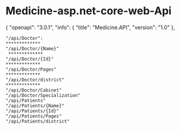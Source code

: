 # Medicine-asp.net-core-web-Api

{
  "openapi": "3.0.1",
  "info": {
    "title": "Medicine.API",
    "version": "1.0"
  },
  
    "/api/Doctor":
    *************
    "/api/Doctor/{Name}"
     *************
    "/api/Doctor/{Id}"
    *************
    "/api/Doctor/Pages"
    *************
    "/api/Doctor/district"
    *************
    "/api/Doctor/Cabinet"
    "/api/Doctor/Specialization"
    "/api/Patients"
    "/api/Patients/{Name}"
    "/api/Patients/{Id}"
    "/api/Patients/Pages"
    "/api/Patients/district"
